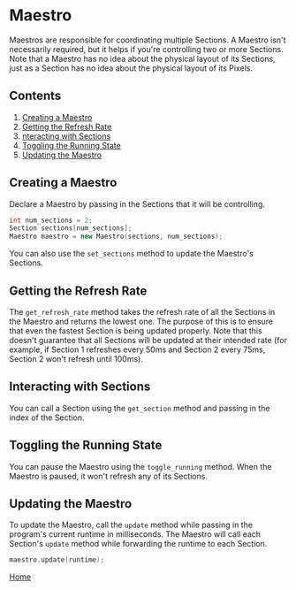 # Maestro
Maestros are responsible for coordinating multiple Sections. A Maestro isn't necessarily required, but it helps if you're controlling two or more Sections. Note that a Maestro has no idea about the physical layout of its Sections, just as a Section has no idea about the physical layout of its Pixels.

## Contents
1. [Creating a Maestro](#creating-a-maestro)
2. [Getting the Refresh Rate](#getting-the-refresh-rate)
3. [nteracting with Sections](#interacting-with-sections)
4. [Toggling the Running State](#toggling-the-running-state)
5. [Updating the Maestro](#updating-the-maestro)

## Creating a Maestro
Declare a Maestro by passing in the Sections that it will be controlling.
```c++
int num_sections = 2;
Section sections[num_sections];
Maestro maestro = new Maestro(sections, num_sections);
```
You can also use the `set_sections` method to update the Maestro's Sections.

## Getting the Refresh Rate
The `get_refresh_rate` method takes the refresh rate of all the Sections in the Maestro and returns the lowest one. The purpose of this is to ensure that even the fastest Section is being updated properly. Note that this doesn't guarantee that all Sections will be updated at their intended rate (for example, if Section 1 refreshes every 50ms and Section 2 every 75ms, Section 2 won't refresh until 100ms).

## Interacting with Sections
You can call a Section using the `get_section` method and passing in the index of the Section.

## Toggling the Running State
You can pause the Maestro using the `toggle_running` method. When the Maestro is paused, it won't refresh any of its Sections.

## Updating the Maestro
To update the Maestro, call the `update` method while passing in the program's current runtime in milliseconds. The Maestro will call each Section's `update` method while forwarding the runtime to each Section.
```c++
maestro.update(runtime);
```

[Home](README.md)
